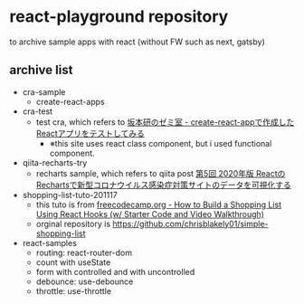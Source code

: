 # react-playground repository
to archive sample apps with react (without FW such as next, gatsby)

## archive list
- cra-sample
  - create-react-apps
- cra-test
  - test cra, which refers to [坂本研のゼミ室 - create-react-appで作成したReactアプリをテストしてみる](https://takashinoda.hatenablog.com/entry/2019/12/01/002203)
    - ※this site uses react class component, but i used functional component.
- qiita-recharts-try
  - recharts sample, which refers to qiita post [第5回 2020年版 ReactのRechartsで新型コロナウイルス感染症対策サイトのデータを可視化する](https://qiita.com/tetsurotayama/items/f5eda6dc2bbcd1f71b4e)
- shopping-list-tuto-201117
	- this tuto is from [freecodecamp.org - How to Build a Shopping List Using React Hooks (w/ Starter Code and Video Walkthrough)](https://www.freecodecamp.org/news/how-to-build-a-shopping-list-using-react-hooks-w-starter-code-and-video-walkthrough/)
	- orginal repository is https://github.com/chrisblakely01/simple-shopping-list
- react-samples
	- routing: react-router-dom
	- count with useState
	- form with controlled and with uncontrolled
	- debounce: use-debounce
	- throttle: use-throttle
